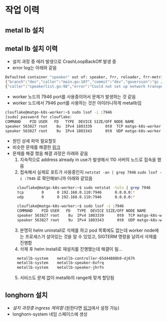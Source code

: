 # 작업 이력
## metal lb 설치



## metal lb 설치 이력
- 설치 과정 중 에러 발생으로 CrashLoopBackOff 발생 중
- error log는 아래와 같음
```Bash
Defaulted container "speaker" out of: speaker, frr, reloader, frr-metrics, cp-frr-files (init), cp-reloader (init), cp-metrics (init)
{"branch":"dev","caller":"main.go:107","commit":"dev","goversion":"gc / go1.21.9 / amd64","level":"info","msg":"MetalLB speaker starting version 0.14.5 (commit dev, branch dev)","ts":"2024-10-25T05:05:00Z","version":"0.14.5"}
{"caller":"speakerlist.go:98","error":"Could not set up network transport: failed to obtain an address: Failed to start TCP listener on \"192.168.0.110\" port 7946: listen tcp 192.168.0.110:7946: bind: address already in use","level":"error","msg":"failed to create memberlist","op":"startup","ts":"2024-10-25T05:05:00Z"}
```
- worker 노드의 7946 port를 사용중이어서 문제가 발생하는 것 같음
- worker 노드에서 7946 port를 사용하는 것은 아이러니하게 metallb임
```Bash
clouflake@matgo-k8s-worker:~$ sudo lsof -i :7946
[sudo] password for clouflake:
COMMAND    PID USER   FD   TYPE  DEVICE SIZE/OFF NODE NAME
speaker 563827 root    8u  IPv4 1803339      0t0  TCP matgo-k8s-worker:7946 (LISTEN)
speaker 563827 root    9u  IPv4 1803343      0t0  UDP matgo-k8s-worker:7946
```
- 원인 상세 파악 필요할듯
- 비슷한 문제를 해결한 [링크](https://github.com/metallb/metallb/issues/1539) 
- 문제를 해결 했음 해결 과정은 아래와 같음
  1. 지속적으로 address already in use가 발생해서 110 서버의 노드로 접속을 했음
  2. 접속해서 실제로 포트가 사용중인지 `netstat -an | grep 7946`  `sudo lsof -i :7946` 로 확인해보니까 아래와 같았음
  ```Bash
    clouflake@matgo-k8s-worker:~$ sudo netstat -tuln | grep 7946
    tcp        0      0 192.168.0.110:7946      0.0.0.0:*               LISTEN
    udp        0      0 192.168.0.110:7946      0.0.0.0:*
  ```
  ```Bash
    clouflake@matgo-k8s-worker:~$ sudo lsof -i :7946
    COMMAND    PID USER   FD   TYPE  DEVICE SIZE/OFF NODE NAME
    speaker 563827 root    8u  IPv4 1803339      0t0  TCP matgo-k8s-worker:7946 (LISTEN)
    speaker 563827 root    9u  IPv4 1803343      0t0  UDP matgo-k8s-worker:7946
  ```
  3. 분명히 helm uninstall로 삭제를 하고 pod 목록에도 없는데 worker node에는 프로세스가 살아있는 것을 알 수 있었고, SIGTERM 명령을 날려서 삭제를 진행함
  4. 삭제 후 helm install로 재설치를 진행했는데 해결이 됨...
  ```Bash
    metallb-system    metallb-controller-65d44888b9-dj67h                 1/1     Running       0                51s
    metallb-system    metallb-speaker-6vfrq                               1/1     Running       0                51s
    metallb-system    metallb-speaker-jhrfn                               1/1     Running       0                51s
  ```
  5. 서비스도 문제 없이 metallb의 range에 맞게 할당됨



## longhorn 설치
- _설치 과정중 ingress 제외함_ (원한다면 [링크](https://longhorn.io/docs/1.5.5/deploy/accessing-the-ui/longhorn-ingress/)에서 설정 가능)
- longhorn-system 네임 스페이스에 생성